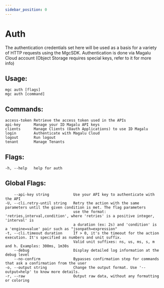 ```yaml
---
sidebar_position: 0
---
```

# Auth

The authentication credentials set here will be used as a basis for a variety
of HTTP requests using the MgcSDK. Authentication is done via Magalu Cloud account
(Object Storage requires special keys, refer to it for more info)

## Usage:
```
mgc auth [flags]
mgc auth [command]
```

## Commands:
```
access-token Retrieve the access token used in the APIs
api-key      Manage your ID Magalu API keys
clients      Manage Clients (Oauth Applications) to use ID Magalu
login        Authenticate with Magalu Cloud
logout       Run logout
tenant       Manage Tenants
```

## Flags:
```
-h, --help   help for auth
```

## Global Flags:
```
    --api-key string           Use your API key to authenticate with the API
-U, --cli.retry-until string   Retry the action with the same parameters until the given condition is met. The flag parameters
                               use the format: 'retries,interval,condition', where 'retries' is a positive integer, 'interval' is
                               a duration (ex: 2s) and 'condition' is a 'engine=value' pair such as "jsonpath=expression"
-t, --cli.timeout duration     If > 0, it's the timeout for the action execution. It's specified as numbers and unit suffix.
                               Valid unit suffixes: ns, us, ms, s, m and h. Examples: 300ms, 1m30s
    --debug                    Display detailed log information at the debug level
    --no-confirm               Bypasses confirmation step for commands that ask a confirmation from the user
-o, --output string            Change the output format. Use '--output=help' to know more details.
-r, --raw                      Output raw data, without any formatting or coloring
```

